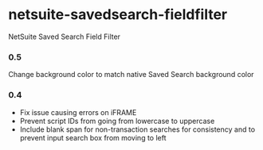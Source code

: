 # netsuite-savedsearch-fieldfilter
NetSuite Saved Search Field Filter


### 0.5
Change background color to match native Saved Search background color


### 0.4

- Fix issue causing errors on iFRAME
- Prevent script IDs from going from lowercase to uppercase
- Include blank span for non-transaction searches for consistency and to prevent input search box from moving to left
